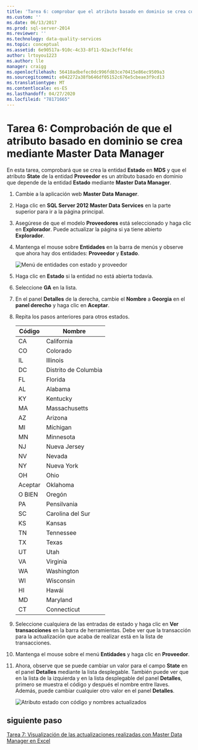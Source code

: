```yaml
---
title: 'Tarea 6: comprobar que el atributo basado en dominio se crea con Master Data Manager | Microsoft Docs'
ms.custom: ''
ms.date: 06/13/2017
ms.prod: sql-server-2014
ms.reviewer: ''
ms.technology: data-quality-services
ms.topic: conceptual
ms.assetid: 6e90517a-910c-4c33-8f11-92ac3cff4fdc
author: lrtoyou1223
ms.author: lle
manager: craigg
ms.openlocfilehash: 56418adbefec0dc996fd83ce70415e86ec9509a3
ms.sourcegitcommit: e042272a38fb646df05152c676e5cbeae3f9cd13
ms.translationtype: MT
ms.contentlocale: es-ES
ms.lasthandoff: 04/27/2020
ms.locfileid: "78171665"
---
```

# <a name="task-6-verify-that-the-domain-based-attribute-is-created-using-master-data-manager"></a>Tarea 6: Comprobación de que el atributo basado en dominio se crea mediante Master Data Manager
  En esta tarea, comprobará que se crea la entidad **Estado** en **MDS** y que el atributo **State** de la entidad **Proveedor** es un atributo basado en dominio que depende de la entidad **Estado** mediante **Master Data Manager**.

1.  Cambie a la aplicación web **Master Data Manager**.

2.  Haga clic en **SQL Server 2012 Master Data Services** en la parte superior para ir a la página principal.

3.  Asegúrese de que el modelo **Proveedores** está seleccionado y haga clic en **Explorador**. Puede actualizar la página si ya tiene abierto **Explorador**.

4.  Mantenga el mouse sobre **Entidades** en la barra de menús y observe que ahora hay dos entidades: **Proveedor** y **Estado**.

     ![Menú de entidades con estado y proveedor](../../2014/tutorials/media/et-verifythatthedbaiscreatedusingmdm-01.jpg "Menú de entidades con estado y proveedor")

5.  Haga clic en **Estado** si la entidad no está abierta todavía.

6.  Seleccione **GA** en la lista.

7.  En el panel **Detalles** de la derecha, cambie el **Nombre** a **Georgia** en el **panel derecho** y haga clic en **Aceptar**.

8.  Repita los pasos anteriores para otros estados.

    |Código|Nombre|
    |----------|----------|
    |CA|California|
    |CO|Colorado|
    |IL|Illinois|
    |DC|Distrito de Columbia|
    |FL|Florida|
    |AL|Alabama|
    |KY|Kentucky|
    |MA|Massachusetts|
    |AZ|Arizona|
    |MI|Míchigan|
    |MN|Minnesota|
    |NJ|Nueva Jersey|
    |NV|Nevada|
    |NY|Nueva York|
    |OH|Ohio|
    |Aceptar|Oklahoma|
    |O BIEN|Oregón|
    |PA|Pensilvania|
    |SC|Carolina del Sur|
    |KS|Kansas|
    |TN|Tennessee|
    |TX|Texas|
    |UT|Utah|
    |VA|Virginia|
    |WA|Washington|
    |WI|Wisconsin|
    |HI|Hawái|
    |MD|Maryland|
    |CT|Connecticut|

9. Seleccione cualquiera de las entradas de estado y haga clic en **Ver transacciones** en la barra de herramientas. Debe ver que la transacción para la actualización que acaba de realizar está en la lista de transacciones.

10. Mantenga el mouse sobre el menú **Entidades** y haga clic en **Proveedor**.

11. Ahora, observe que se puede cambiar un valor para el campo **State** en el panel **Detalles** mediante la lista desplegable. También puede ver que en la lista de la izquierda y en la lista desplegable del panel **Detalles**, primero se muestra el código y después el nombre entre llaves. Además, puede cambiar cualquier otro valor en el panel **Detalles**.

     ![Atributo estado con código y nombres actualizados](../../2014/tutorials/media/et-verifythatthedbaiscreatedusingmdm-02.jpg "Atributo estado con código y nombres actualizados")

## <a name="next-step"></a>siguiente paso
 [Tarea 7: Visualización de las actualizaciones realizadas con Master Data Manager en Excel](../../2014/tutorials/task-7-viewing-updates-made-using-master-data-manager-in-excel.md)


